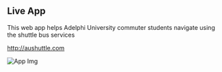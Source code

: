 
## Live App
This web app helps Adelphi University commuter students navigate using the shuttle bus services

http://aushuttle.com

![App Img](http://lapomeray.com/static/media/CommuterImg2.5b2a7886.png)
